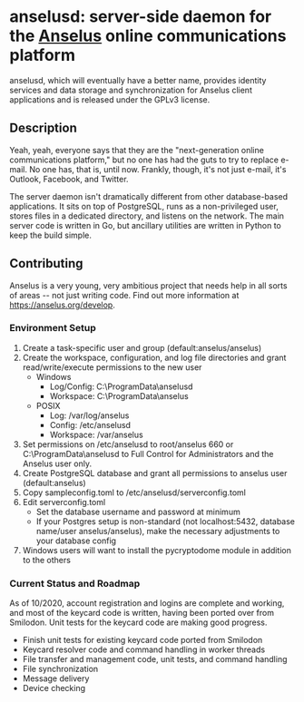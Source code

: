 # anselusd: server-side daemon for the [Anselus](https://anselus.org) online communications platform

anselusd, which will eventually have a better name, provides identity services and data storage and synchronization for Anselus client applications and is released under the GPLv3 license. 

## Description

Yeah, yeah, everyone says that they are the "next-generation online communications platform," but no one has had the guts to try to replace e-mail. No one has, that is, until now. Frankly, though, it's not just e-mail, it's Outlook, Facebook, and Twitter.

The server daemon isn't dramatically different from other database-based applications. It sits on top of PostgreSQL, runs as a non-privileged user, stores files in a dedicated directory, and listens on the network. The main server code is written in Go, but ancillary utilities are written in Python to keep the build simple.

## Contributing

Anselus is a very young, very ambitious project that needs help in all sorts of areas -- not just writing code. Find out more information at https://anselus.org/develop.

### Environment Setup

1. Create a task-specific user and group (default:anselus/anselus)
2. Create the workspace, configuration, and log file directories and grant read/write/execute permissions to the new user
	- Windows
		- Log/Config: C:\ProgramData\anselusd
		- Workspace: C:\ProgramData\anselus
	- POSIX
		- Log: /var/log/anselus
		- Config: /etc/anselusd
		- Workspace: /var/anselus
3. Set permissions on /etc/anselusd to root/anselus 660 or C:\ProgramData\anselusd to Full Control for Administrators and the Anselus user only. 
4. Create PostgreSQL database and grant all permissions to anselus user (default:anselus)
5. Copy sampleconfig.toml to /etc/anselusd/serverconfig.toml
6. Edit serverconfig.toml
	- Set the database username and password at minimum
	- If your Postgres setup is non-standard (not localhost:5432, database name/user anselus/anselus), make the necessary adjustments to your database config
7. Windows users will want to install the pycryptodome module in addition to the others

### Current Status and Roadmap

As of 10/2020, account registration and logins are complete and working, and most of the keycard code is written, having been ported over from Smilodon. Unit tests for the keycard code are making good progress.

- Finish unit tests for existing keycard code ported from Smilodon
- Keycard resolver code and command handling in worker threads
- File transfer and management code, unit tests, and command handling
- File synchronization
- Message delivery
- Device checking
